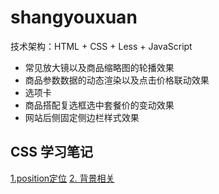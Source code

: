 # shangyouxuan

技术架构：HTML +  CSS + Less + JavaScript

- 常见放大镜以及商品缩略图的轮播效果
- 商品参数数据的动态渲染以及点击价格联动效果
- 选项卡
- 商品搭配复选框选中套餐价的变动效果
- 网站后侧固定侧边栏样式效果

## CSS 学习笔记
[1.position定位](https://github.com/xieziihang/shangyouxuan/issues/1)
[2. 背景相关](https://github.com/xieziihang/shangyouxuan/issues/2)
